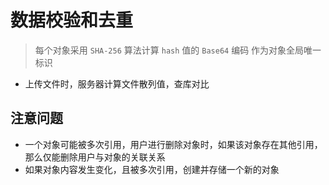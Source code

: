 # 数据校验和去重

> 每个对象采用 `SHA-256` 算法计算 `hash` 值的  `Base64` 编码 作为对象全局唯一标识

- 上传文件时，服务器计算文件散列值，查库对比

## 注意问题

- 一个对象可能被多次引用，用户进行删除对象时，如果该对象存在其他引用，那么仅能删除用户与对象的关联关系
- 如果对象内容发生变化，且被多次引用，创建并存储一个新的对象
